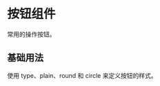 <script setup>
import demo from './demo.vue'
</script>

# 按钮组件

常用的操作按钮。

## 基础用法

使用 type、plain、round 和 circle 来定义按钮的样式。

<Preview comp-name="Button" demo-name="demo">
  <demo />
</Preview>
